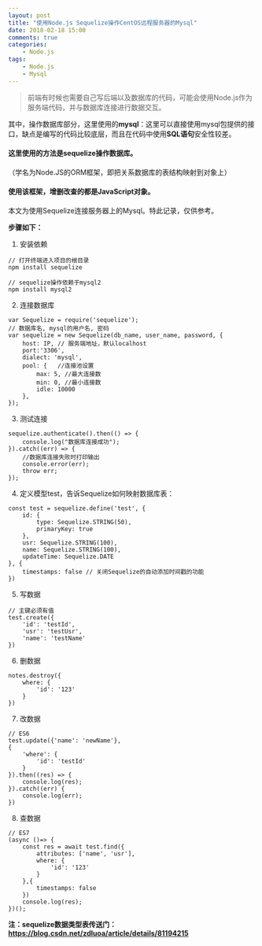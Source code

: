 ```yaml
---
layout: post
title: "使用Node.js Sequelize操作CentOS远程服务器的Mysql"
date: 2018-02-18 15:00
comments: true
categories:
 	- Node.js
tags: 
	- Node.js
	- Mysql
---
```


> 前端有时候也需要自己写后端以及数据库的代码，可能会使用Node.js作为服务端代码，并与数据库连接进行数据交互。

<!-- more -->

其中，操作数据库部分，这里使用的**mysql**：这里可以直接使用mysql包提供的接口，缺点是编写的代码比较底层，而且在代码中使用**SQL语句**安全性较差。

#### 这里使用的方法是**sequelize**操作数据库。
（学名为Node.JS的ORM框架，即把关系数据库的表结构映射到对象上）

#### 使用该框架，增删改查的都是JavaScript对象。

本文为使用Sequelize连接服务器上的Mysql。特此记录，仅供参考。

**步骤如下：**

1. 安装依赖

```
// 打开终端进入项目的根目录
npm install sequelize

// sequelize操作依赖于mysql2
npm install mysql2
```
2. 连接数据库

```
var Sequelize = require('sequelize');
// 数据库名, mysql的用户名, 密码
var sequelize = new Sequelize(db_name, user_name, password, {
	host: IP, // 服务端地址，默认localhost
	port:'3306',
  	dialect: 'mysql',
  	pool: {   //连接池设置
	    max: 5, //最大连接数
	    min: 0, //最小连接数
	    idle: 10000
	},
});
```
3. 测试连接

```
sequelize.authenticate().then(() => {
    console.log("数据库连接成功");
}).catch((err) => {
    //数据库连接失败时打印输出
    console.error(err);
    throw err;
});
```

4. 定义模型test，告诉Sequelize如何映射数据库表：

```
const test = sequelize.define('test', {
    id: {
        type: Sequelize.STRING(50),
        primaryKey: true
    },
    usr: Sequelize.STRING(100),
    name: Sequelize.STRING(100),
    updateTime: Sequelize.DATE
}, {
    timestamps: false // 关闭Sequelize的自动添加时间戳的功能
})
```

5. 写数据

```
// 主键必须有值
test.create({
    'id': 'testId',
    'usr': 'testUsr',
    'name': 'testName'
})
```

6. 删数据

```
notes.destroy({
 	where: {
 		'id': '123'
 	}
})
```

7. 改数据

```
// ES6
test.update({'name': 'newName'},
{
    'where': {
        'id': 'testId'
    }
}).then((res) => {
    console.log(res);
}).catch((err) {
    console.log(err);
})
```

8. 查数据

```
// ES7
(async ()=> {
	const res = await test.find({
        attributes: ['name', 'usr'],
        where: {
            'id': '123'
        }
    },{
        timestamps: false
    })
	console.log(res);
})();
```

**注：sequelize数据类型表传送门：https://blog.csdn.net/zdluoa/article/details/81194215**